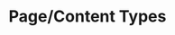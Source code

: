 ---
title: "Page/Content Types"
weight: 2
description: >
  YMCA Website Services features 20 different kinds of pages, or content types. Choosing the right content type will ensure your collect the right information and allow you the flexibility to create layouts.
---